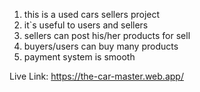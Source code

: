 1. this is a used cars sellers project
2. it`s useful to users and sellers
3. sellers can post his/her products for sell
4. buyers/users can buy many products
5. payment system is smooth

Live Link: https://the-car-master.web.app/
